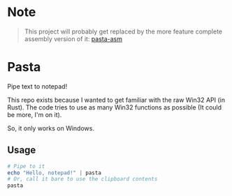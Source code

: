 # Note
> This project will probably get replaced by the more feature complete assembly version of it: [pasta-asm](https://github.com/insomnimus/pasta-asm)

# Pasta
Pipe text to notepad!

This repo exists because I wanted to get familiar with the raw Win32 API (in Rust).
The code tries to use as many Win32 functions as possible (It could be more, I'm on it).

So, it only works on Windows.

## Usage
```powershell
# Pipe to it
echo "Hello, notepad!" | pasta
# Or, call it bare to use the clipboard contents
pasta
```
